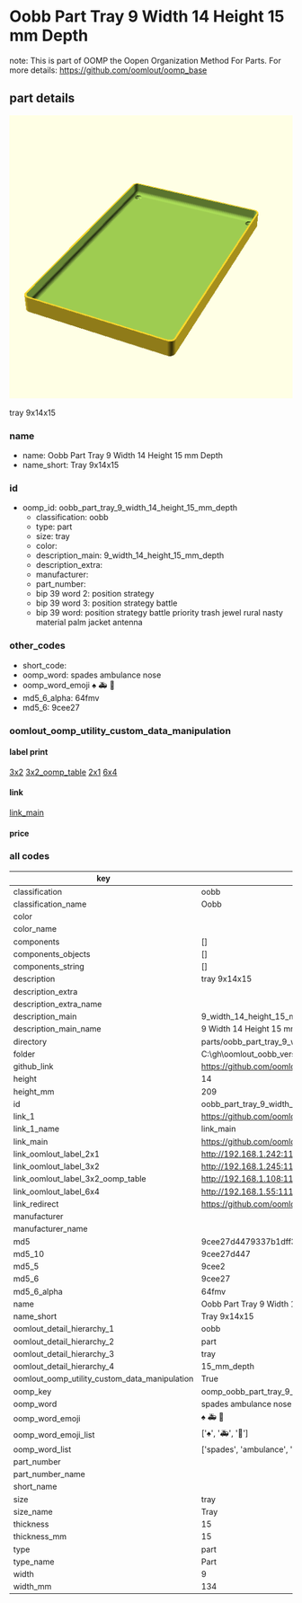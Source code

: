 # Oobb Part Tray 9 Width 14 Height 15 mm Depth  

note: This is part of OOMP the Oopen Organization Method For Parts. For more details: https://github.com/oomlout/oomp_base

##  part details
  

[![](3dpr.png)](3dpr.png)

tray 9x14x15



### name
* name: Oobb Part Tray 9 Width 14 Height 15 mm Depth
* name_short: Tray 9x14x15 
### id
* oomp_id: oobb_part_tray_9_width_14_height_15_mm_depth
  * classification: oobb
  * type: part
  * size: tray
  * color: 
  * description_main: 9_width_14_height_15_mm_depth
  * description_extra: 
  * manufacturer: 
  * part_number: 
  * bip 39 word 2: position strategy
  * bip 39 word 3: position strategy battle
  * bip 39 word: position strategy battle priority trash jewel rural nasty material palm jacket antenna

### other_codes
* short_code: 
* oomp_word: spades ambulance nose
* oomp_word_emoji :spades: :ambulance: :nose:
* md5_6_alpha: 64fmv
* md5_6: 9cee27






### oomlout_oomp_utility_custom_data_manipulation
#### label print
[3x2](http://192.168.1.245:1112/?label=oomp%2064fmv)
[3x2_oomp_table](http://192.168.1.108:1112/?label=oomp%2064fmv)
[2x1](http://192.168.1.242:1112/?label=oomp%2064fmv)
[6x4](http://192.168.1.55:1112/?label=oomp%2064fmv)    

#### link

[link_main](https://github.com/oomlout/oomlout_oobb_version_4_generated_parts/tree/main/navigation_oomp/oobb/part/tray/9_width_14_height_15_mm_depth/part)                              

#### price







### all codes 
| key | value |  
| --- | --- |  
| classification | oobb |  
| classification_name | Oobb |  
| color |  |  
| color_name |  |  
| components | [] |  
| components_objects | [] |  
| components_string | [] |  
| description | tray 9x14x15 |  
| description_extra |  |  
| description_extra_name |  |  
| description_main | 9_width_14_height_15_mm_depth |  
| description_main_name | 9 Width 14 Height 15 mm Depth |  
| directory | parts/oobb_part_tray_9_width_14_height_15_mm_depth |  
| folder | C:\gh\oomlout_oobb_version_4_generated_parts\parts\oobb_part_tray_9_width_14_height_15_mm_depth |  
| github_link | https://github.com/oomlout/oomlout_oomp_part_src/tree/main/parts/oobb_part_tray_9_width_14_height_15_mm_depth |  
| height | 14 |  
| height_mm | 209 |  
| id | oobb_part_tray_9_width_14_height_15_mm_depth |  
| link_1 | https://github.com/oomlout/oomlout_oobb_version_4_generated_parts/tree/main/navigation_oomp/oobb/part/tray/9_width_14_height_15_mm_depth/part |  
| link_1_name | link_main |  
| link_main | https://github.com/oomlout/oomlout_oobb_version_4_generated_parts/tree/main/navigation_oomp/oobb/part/tray/9_width_14_height_15_mm_depth/part |  
| link_oomlout_label_2x1 | http://192.168.1.242:1112/?label=oomp%2064fmv |  
| link_oomlout_label_3x2 | http://192.168.1.245:1112/?label=oomp%2064fmv |  
| link_oomlout_label_3x2_oomp_table | http://192.168.1.108:1112/?label=oomp%2064fmv |  
| link_oomlout_label_6x4 | http://192.168.1.55:1112/?label=oomp%2064fmv |  
| link_redirect | https://github.com/oomlout/oomlout_oobb_version_4_generated_parts/tree/main/parts/oobb_tray_09_14_15 |  
| manufacturer |  |  
| manufacturer_name |  |  
| md5 | 9cee27d4479337b1dff3baae26b5b543 |  
| md5_10 | 9cee27d447 |  
| md5_5 | 9cee2 |  
| md5_6 | 9cee27 |  
| md5_6_alpha | 64fmv |  
| name | Oobb Part Tray 9 Width 14 Height 15 mm Depth |  
| name_short | Tray 9x14x15  |  
| oomlout_detail_hierarchy_1 | oobb |  
| oomlout_detail_hierarchy_2 | part |  
| oomlout_detail_hierarchy_3 | tray |  
| oomlout_detail_hierarchy_4 | 15_mm_depth |  
| oomlout_oomp_utility_custom_data_manipulation | True |  
| oomp_key | oomp_oobb_part_tray_9_width_14_height_15_mm_depth |  
| oomp_word | spades ambulance nose |  
| oomp_word_emoji | :spades: :ambulance: :nose: |  
| oomp_word_emoji_list | [':spades:', ':ambulance:', ':nose:'] |  
| oomp_word_list | ['spades', 'ambulance', 'nose'] |  
| part_number |  |  
| part_number_name |  |  
| short_name |  |  
| size | tray |  
| size_name | Tray |  
| thickness | 15 |  
| thickness_mm | 15 |  
| type | part |  
| type_name | Part |  
| width | 9 |  
| width_mm | 134 |  
